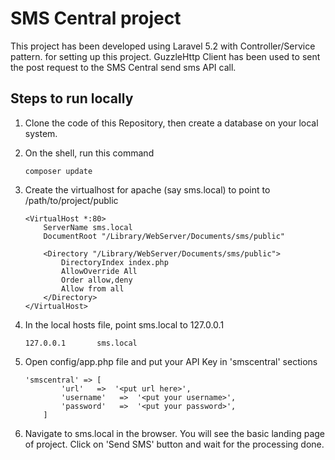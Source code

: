 # SMS Central project
This project has been developed using Laravel 5.2 with Controller/Service pattern. for setting up this project. GuzzleHttp Client has been used to sent the post request to the SMS Central send sms API call.

## Steps to run locally
1. Clone the code of this Repository, then create a database on your local system.
2. On the shell, run this command

    ```
    composer update
    ```
3. Create the virtualhost for apache (say sms.local) to point to /path/to/project/public

    ```
    <VirtualHost *:80>
        ServerName sms.local
        DocumentRoot "/Library/WebServer/Documents/sms/public"

        <Directory "/Library/WebServer/Documents/sms/public">
            DirectoryIndex index.php
            AllowOverride All
            Order allow,deny
            Allow from all
        </Directory>
    </VirtualHost>
    ```
4. In the local hosts file, point sms.local to 127.0.0.1

    ```
    127.0.0.1       sms.local
    ```
5. Open config/app.php file and put your API Key in 'smscentral' sections

    ```
    'smscentral' => [
            'url'   =>  '<put url here>',
            'username'   =>  '<put your username>',
            'password'   =>  '<put your password>',
        ]
    ```
6. Navigate to sms.local in the browser. You will see the basic landing page of project. Click on 'Send SMS' button and wait for the processing done.
